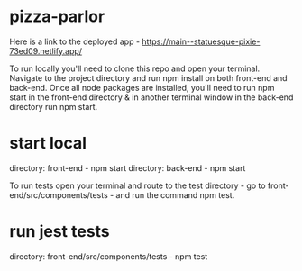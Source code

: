 # pizza-parlor

Here is a link to the deployed app - https://main--statuesque-pixie-73ed09.netlify.app/ 

To run locally you'll need to clone this repo and open your terminal. Navigate to the project directory and run npm install on both front-end and back-end.
Once all node packages are installed, you'll need to run npm start in the front-end directory & in another terminal window in the back-end directory run npm start.

# start local
directory: front-end - npm start
directory: back-end - npm start

To run tests open your terminal and route to the test directory - go to front-end/src/components/tests - and run the command npm test.

# run jest tests
directory: front-end/src/components/tests - npm test
